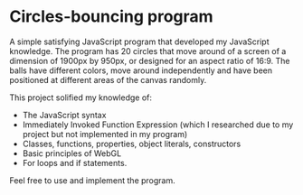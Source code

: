 # Circles-bouncing program
A simple satisfying JavaScript program that developed my JavaScript knowledge.
The program has 20 circles that move around of a screen of a dimension of 1900px by 950px, or designed for an aspect ratio of 16:9.
The balls have different colors, move around independently and have been positioned at different areas of the canvas randomly.

This project solified my knowledge of:
* The JavaScript syntax
* Immediately Invoked Function Expression (which I researched due to my project but not implemented in my program)
* Classes, functions, properties, object literals, constructors
* Basic principles of WebGL
* For loops and if statements.

Feel free to use and implement the program.
